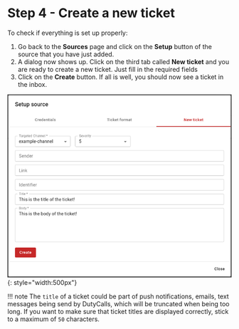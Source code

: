# Step 4 - Create a new ticket

To check if everything is set up properly:

1. Go back to the **Sources** page and click on the **Setup** button of the source that you have just added.
2. A dialog now shows up. Click on the third tab called **New ticket** and you are ready to create a new ticket. Just fill in the required fields
3. Click on the **Create** button. If all is well, you should now see a ticket in the inbox.

![image - Create new ticket](../images/setup-source-dialog-2.png){: style="width:500px"}

!!! note
    The `title` of a ticket could be part of push notifications, emails, text messages being send by DutyCalls, which will be truncated when being too long. If you want to make sure that ticket titles are displayed correctly, stick to a maximum of `50` characters.
